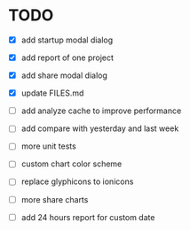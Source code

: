 # TODO

- [x] add startup modal dialog
- [x] add report of one project
- [x] add share modal dialog
- [x] update FILES.md
- [ ] add analyze cache to improve performance
- [ ] add compare with yesterday and last week
- [ ] more unit tests
- [ ] custom chart color scheme
- [ ] replace glyphicons to ionicons
- [ ] more share charts
- [ ] add 24 hours report for custom date

